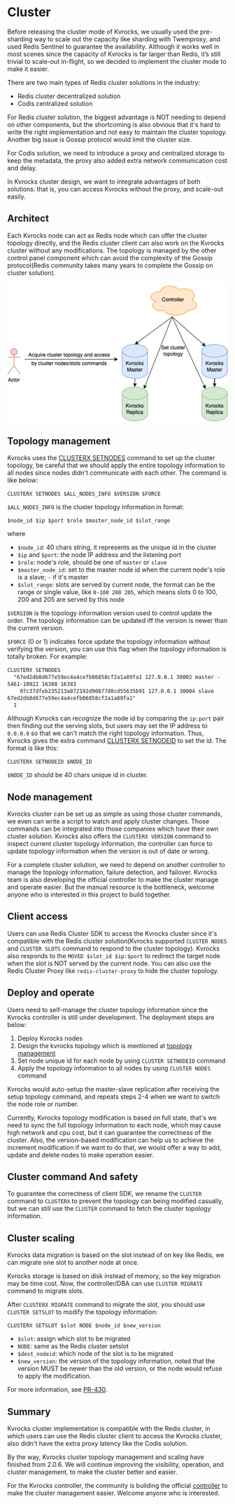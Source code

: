 # Cluster

Before releasing the cluster mode of Kvrocks, we usually used the pre-sharding way to scale out the capacity like sharding with Twemproxy, and used Redis Sentinel to guarantee the availability. Although it works well in most scenes since the capacity of Kvrocks is far larger than Redis, it’s still trivial to scale-out in-flight, so we decided to implement the cluster mode to make it easier.

There are two main types of Redis cluster solutions in the industry:

* Redis cluster decentralized solution
* Codis centralized solution

For Redis cluster solution, the biggest advantage is NOT needing to depend on other components, but the shortcoming is also obvious that it's hard to write the right implementation and not easy to maintain the cluster topology. Another big issue is Gossip protocol would limit the cluster size.

For Codis solution, we need to introduce a proxy and centralized storage to keep the metadata, the proxy also added extra network communication cost and delay.

In Kvrocks cluster design, we want to integrate advantages of both solutions: that is, you can access Kvrocks without the proxy, and scale-out easily.

## Architect

Each Kvrocks node can act as Redis node which can offer the cluster topology directly, and the Redis cluster client can also work on the Kvrocks cluster without any modifications. The topology is managed by the other control panel component which can avoid the complexity of the Gossip protocol(Redis community takes many years to complete the Gossip on cluster solution).

![cluster](assets/cluster.png)

## Topology management

Kvrocks uses the [CLUSTERX SETNODES](https://github.com/apache/kvrocks/pull/302) command to set up the cluster topology, be careful that we should apply the entire topology information to all nodes since nodes didn't communicate with each other. The command is like below:

```shell
CLUSTERX SETNODES $ALL_NODES_INFO $VERSION $FORCE
````

`$ALL_NODES_INFO` is the cluster topology information in format:

```shell
$node_id $ip $port $role $master_node_id $slot_range
```

where

- `$node_id`: 40 chars string, it represents as the unique id in the cluster
- `$ip` and `$port`: the node IP address and the listening port
- `$role`: node's role, should be one of `master` or `slave`
- `$master_node_id`: set to the master node id when the current node's role is a slave; `-` if it's master
- `$slot_range`: slots are served by current node, the format can be the range or single value, like `0-100 200 205`, which means slots 0 to 100, 200 and 205 are served by this node

`$VERSION` is the topology information version used to control update the order. The topology information can be updated iff the version is newer than the current version.

`$FORCE` (0 or 1) indicates force update the topology information without verifying the version, you can use this flag when the topology information is totally broken. For example:

```shell
CLUSTERX SETNODES
  "67ed2db8d677e59ec4a4cefb06858cf2a1a89fa1 127.0.0.1 30002 master - 5461-10922 16380 16383
    07c37dfeb235213a872192d90877d0cd55635b91 127.0.0.1 30004 slave 67ed2db8d677e59ec4a4cefb06858cf2a1a89fa1"
  1
```

Although Kvrocks can recognize the node id by comparing the `ip:port` pair then finding out the serving slots, but users may set the IP address to `0.0.0.0` so that we can't match the right topology information. Thus, Kvrocks gives the extra command [CLUSTERX SETNODEID](https://github.com/apache/kvrocks/pull/302) to set the id. The format is like this:

```shell
CLUSTERX SETNODEID $NODE_ID
```

`$NODE_ID` should be 40 chars unique id in cluster.

## Node management

Kvrocks cluster can be set up as simple as using those cluster commands, we even can write a script to watch and apply cluster changes. Those commands can be integrated into those companies which have their own cluster solution. Kvrocks also offers the `CLUSTERX VERSION` command to inspect current cluster topology information, the controller can force to update topology information when the version is out of date or wrong.

For a complete cluster solution, we need to depend on another controller to manage the topology information, failure detection, and failover. Kvrocks team is also developing the official controller to make the cluster manage and operate easier. But the manual resource is the bottleneck, welcome anyone who is interested in this project to build together.

## Client access

Users can use Redis Cluster SDK to access the Kvrocks cluster since it's compatible with the Redis cluster solution(Kvrocks supported `CLUSTER NODES` and `CLUSTER SLOTS` command to respond to the cluster topology).  Kvrocks also responds to the `MOVED $slot_id $ip:$port` to redirect the target node when the slot is NOT served by the current node. You can also use the Redis Cluster Proxy like `redis-cluster-proxy` to hide the cluster topology.

## Deploy and operate

Users need to self-manage the cluster topology information since the Kvrocks controller is still under development. The deployment steps are below:

1. Deploy Kvrocks nodes
2. Design the kvrocks topology which is mentioned at [topology management](#topology-management)
3. Set node unique id for each node by using `CLUSTER SETNODEID` command
4. Apply the topology information to all nodes by using `CLUSTER NODES` command

Kvrocks would auto-setup the master-slave replication after receiving the setup topology command, and repeats steps 2-4 when we want to switch the node role or number.

Currently, Kvrocks topology modification is based on full state, that's we need to sync the full topology information to each node, which may cause high network and cpu cost, but it can guarantee the correctness of the cluster. Also, the version-based modification can help us to achieve the increment modification if we want to do that, we would offer a way to add, update and delete nodes to make operation easier.

## Cluster command And safety

To guarantee the correctness of client SDK, we rename the `CLUSTER` command to `CLUSTERX` to prevent the topology can being modified casually, but we can still use the `CLUSTER` command to fetch the cluster topology information.

## Cluster scaling

Kvrocks data migration is based on the slot instead of on key like Redis, we can migrate one slot to another node at once.

Kvrocks storage is based on disk instead of memory, so the key migration may be time cost. Now, the controller/DBA can use `CLUSTER MIGRATE` command to migrate slots.

After `CLUSTERX MIGRATE` command to migrate the slot, you should use `CLUSTER SETSLOT` to modify the topology information:

```shell
CLUSTERX SETSLOT $slot NODE $node_id $new_version
```

* `$slot`: assign which slot to be migrated
* `NODE`: same as the Redis cluster setslot
* `$dest_nodeid`: which node of the slot is to be migrated
* `$new_version`: the version of the topology information, noted that the version MUST be newer than the old version, or the node would refuse to apply the modification.

For more information, see [PR-430](https://github.com/apache/kvrocks/pull/430).

## Summary

Kvrocks cluster implementation is compatible with the Redis cluster, in which users can use the Redis cluster client to access the Kvrocks cluster, also didn't have the extra proxy latency like the Codis solution.

By the way, Kvrocks cluster topology management and scaling have finished from 2.0.6. We will continue improving the visibility, operation, and cluster management, to make the cluster better and easier.

For the Kvrocks controller, the community is building the official [controller](https://github.com/KvrocksLabs/kvrocks_controller) to make the cluster management easier. Welcome anyone who is interested.
